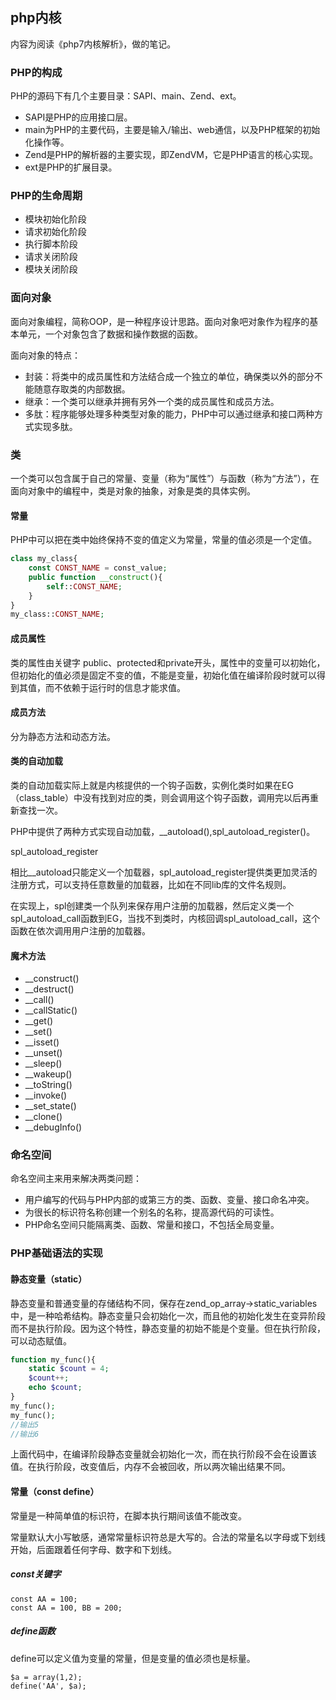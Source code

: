 ## php内核

内容为阅读《php7内核解析》，做的笔记。

### PHP的构成

PHP的源码下有几个主要目录：SAPI、main、Zend、ext。

- SAPI是PHP的应用接口层。
- main为PHP的主要代码，主要是输入/输出、web通信，以及PHP框架的初始化操作等。
- Zend是PHP的解析器的主要实现，即ZendVM，它是PHP语言的核心实现。
- ext是PHP的扩展目录。

### PHP的生命周期

- 模块初始化阶段
- 请求初始化阶段
- 执行脚本阶段
- 请求关闭阶段
- 模块关闭阶段

### 面向对象

面向对象编程，简称OOP，是一种程序设计思路。面向对象吧对象作为程序的基本单元，一个对象包含了数据和操作数据的函数。

面向对象的特点：

- 封装：将类中的成员属性和方法结合成一个独立的单位，确保类以外的部分不能随意存取类的内部数据。
- 继承：一个类可以继承并拥有另外一个类的成员属性和成员方法。
- 多肽：程序能够处理多种类型对象的能力，PHP中可以通过继承和接口两种方式实现多肽。

### 类

一个类可以包含属于自己的常量、变量（称为“属性”）与函数（称为“方法”），在面向对象中的编程中，类是对象的抽象，对象是类的具体实例。

#### 常量

PHP中可以把在类中始终保持不变的值定义为常量，常量的值必须是一个定值。

```php
class my_class{
    const CONST_NAME = const_value;
    public function __construct(){
        self::CONST_NAME;
    }
}
my_class::CONST_NAME;
```

#### 成员属性

类的属性由关键字 public、protected和private开头，属性中的变量可以初始化，但初始化的值必须是固定不变的值，不能是变量，初始化值在编译阶段时就可以得到其值，而不依赖于运行时的信息才能求值。

#### 成员方法

分为静态方法和动态方法。

#### 类的自动加载

类的自动加载实际上就是内核提供的一个钩子函数，实例化类时如果在EG（class_table）中没有找到对应的类，则会调用这个钩子函数，调用完以后再重新查找一次。

PHP中提供了两种方式实现自动加载，__autoload(),spl_autoload_register()。

spl_autoload_register

相比__autoload只能定义一个加载器，spl_autoload_register提供类更加灵活的注册方式，可以支持任意数量的加载器，比如在不同lib库的文件名规则。

在实现上，spl创建类一个队列来保存用户注册的加载器，然后定义类一个spl_autoload_call函数到EG，当找不到类时，内核回调spl_autoload_call，这个函数在依次调用用户注册的加载器。

#### 魔术方法

- __construct()
- __destruct()
- __call()
- __callStatic()
- __get()
- __set()
- __isset()
- __unset()
- __sleep()
- __wakeup()
- __toString()
- __invoke()
- __set_state()
- __clone()
- __debugInfo()

### 命名空间

命名空间主来用来解决两类问题：

- 用户编写的代码与PHP内部的或第三方的类、函数、变量、接口命名冲突。
- 为很长的标识符名称创建一个别名的名称，提高源代码的可读性。
- PHP命名空间只能隔离类、函数、常量和接口，不包括全局变量。

### PHP基础语法的实现

#### 静态变量（static）

静态变量和普通变量的存储结构不同，保存在zend_op_array->static_variables中，是一种哈希结构。静态变量只会初始化一次，而且他的初始化发生在变异阶段而不是执行阶段。因为这个特性，静态变量的初始不能是个变量。但在执行阶段，可以动态赋值。

```php
function my_func(){
    static $count = 4;
    $count++;
    echo $count;
}
my_func();
my_func();
//输出5
//输出6
```

上面代码中，在编译阶段静态变量就会初始化一次，而在执行阶段不会在设置该值。在执行阶段，改变值后，内存不会被回收，所以两次输出结果不同。

#### 常量（const define）

常量是一种简单值的标识符，在脚本执行期间该值不能改变。

常量默认大小写敏感，通常常量标识符总是大写的。合法的常量名以字母或下划线开始，后面跟着任何字母、数字和下划线。

##### const关键字

```
const AA = 100;
const AA = 100, BB = 200;
```

##### define函数

define可以定义值为变量的常量，但是变量的值必须也是标量。

```
$a = array(1,2);
define('AA', $a);
```